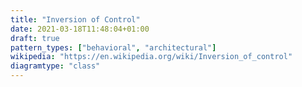 ```yaml
---
title: "Inversion of Control"
date: 2021-03-18T11:48:04+01:00
draft: true
pattern_types: ["behavioral", "architectural"]
wikipedia: "https://en.wikipedia.org/wiki/Inversion_of_control"
diagramtype: "class"
---
```


